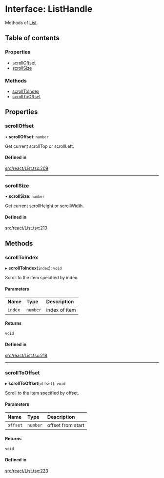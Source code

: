 # Interface: ListHandle

Methods of [List](../API.md#list).

## Table of contents

### Properties

- [scrollOffset](ListHandle.md#scrolloffset)
- [scrollSize](ListHandle.md#scrollsize)

### Methods

- [scrollToIndex](ListHandle.md#scrolltoindex)
- [scrollToOffset](ListHandle.md#scrolltooffset)

## Properties

### scrollOffset

• **scrollOffset**: `number`

Get current scrollTop or scrollLeft.

#### Defined in

[src/react/List.tsx:209](https://github.com/inokawa/virtua/blob/a164ba2/src/react/List.tsx#L209)

___

### scrollSize

• **scrollSize**: `number`

Get current scrollHeight or scrollWidth.

#### Defined in

[src/react/List.tsx:213](https://github.com/inokawa/virtua/blob/a164ba2/src/react/List.tsx#L213)

## Methods

### scrollToIndex

▸ **scrollToIndex**(`index`): `void`

Scroll to the item specified by index.

#### Parameters

| Name | Type | Description |
| :------ | :------ | :------ |
| `index` | `number` | index of item |

#### Returns

`void`

#### Defined in

[src/react/List.tsx:218](https://github.com/inokawa/virtua/blob/a164ba2/src/react/List.tsx#L218)

___

### scrollToOffset

▸ **scrollToOffset**(`offset`): `void`

Scroll to the item specified by offset.

#### Parameters

| Name | Type | Description |
| :------ | :------ | :------ |
| `offset` | `number` | offset from start |

#### Returns

`void`

#### Defined in

[src/react/List.tsx:223](https://github.com/inokawa/virtua/blob/a164ba2/src/react/List.tsx#L223)
